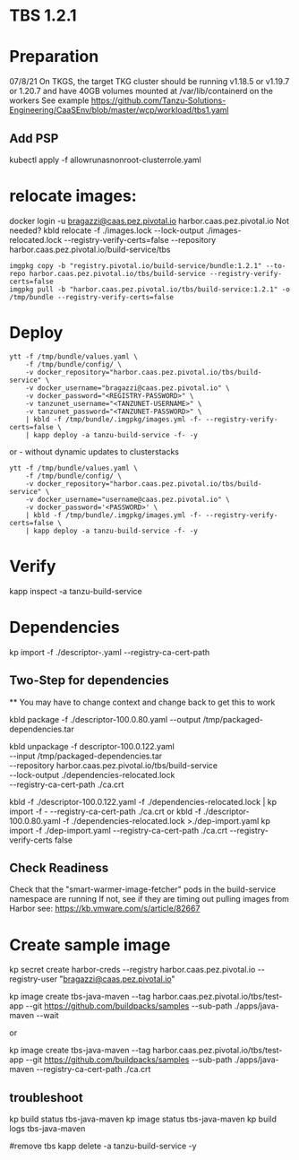 # TBS 1.2.1

# Preparation
  07/8/21
  On TKGS, the target TKG cluster should be running v1.18.5 or v1.19.7 or 1.20.7 and have 40GB volumes mounted at /var/lib/containerd on the workers
  See example https://github.com/Tanzu-Solutions-Engineering/CaaSEnv/blob/master/wcp/workload/tbs1.yaml

## Add PSP
kubectl apply -f allowrunasnonroot-clusterrole.yaml


# relocate images:
docker login -u bragazzi@caas.pez.pivotal.io harbor.caas.pez.pivotal.io
Not needed? kbld relocate -f ./images.lock --lock-output ./images-relocated.lock --registry-verify-certs=false --repository harbor.caas.pez.pivotal.io/build-service/tbs
```
imgpkg copy -b "registry.pivotal.io/build-service/bundle:1.2.1" --to-repo harbor.caas.pez.pivotal.io/tbs/build-service --registry-verify-certs=false
imgpkg pull -b "harbor.caas.pez.pivotal.io/tbs/build-service:1.2.1" -o /tmp/bundle --registry-verify-certs=false
```
# Deploy
```
ytt -f /tmp/bundle/values.yaml \
    -f /tmp/bundle/config/ \
    -v docker_repository="harbor.caas.pez.pivotal.io/tbs/build-service" \
    -v docker_username="bragazzi@caas.pez.pivotal.io" \
    -v docker_password="<REGISTRY-PASSWORD>" \
    -v tanzunet_username="<TANZUNET-USERNAME>" \
    -v tanzunet_password="<TANZUNET-PASSWORD>" \
    | kbld -f /tmp/bundle/.imgpkg/images.yml -f- --registry-verify-certs=false \
    | kapp deploy -a tanzu-build-service -f- -y
```
or - without dynamic updates to clusterstacks
```
ytt -f /tmp/bundle/values.yaml \
    -f /tmp/bundle/config/ \
    -v docker_repository="harbor.caas.pez.pivotal.io/tbs/build-service" \
    -v docker_username="username@caas.pez.pivotal.io" \
    -v docker_password='<PASSWORD>' \
    | kbld -f /tmp/bundle/.imgpkg/images.yml -f- --registry-verify-certs=false \
    | kapp deploy -a tanzu-build-service -f- -y
```


# Verify
kapp inspect -a tanzu-build-service



# Dependencies

kp import -f ./descriptor-<version>.yaml --registry-ca-cert-path <path-to-ca-cert>


## Two-Step for dependencies
** You may have to change context and change back to get this to work

kbld package -f ./descriptor-100.0.80.yaml --output /tmp/packaged-dependencies.tar

kbld unpackage -f descriptor-100.0.122.yaml \
  --input /tmp/packaged-dependencies.tar \
  --repository harbor.caas.pez.pivotal.io/tbs/build-service \
  --lock-output ./dependencies-relocated.lock \
  --registry-ca-cert-path ./ca.crt

kbld -f ./descriptor-100.0.122.yaml -f ./dependencies-relocated.lock | kp import -f - --registry-ca-cert-path ./ca.crt
or
kbld -f ./descriptor-100.0.80.yaml -f ./dependencies-relocated.lock >./dep-import.yaml
kp import -f ./dep-import.yaml --registry-ca-cert-path ./ca.crt --registry-verify-certs false

## Check Readiness
Check that the "smart-warmer-image-fetcher" pods in the build-service namespace are running
If not, see if they are timing out pulling images from Harbor
see: https://kb.vmware.com/s/article/82667


# Create sample image
kp secret create harbor-creds --registry harbor.caas.pez.pivotal.io --registry-user "bragazzi@caas.pez.pivotal.io"

kp image create tbs-java-maven --tag harbor.caas.pez.pivotal.io/tbs/test-app --git https://github.com/buildpacks/samples --sub-path ./apps/java-maven --wait

or

kp image create tbs-java-maven --tag harbor.caas.pez.pivotal.io/tbs/test-app --git https://github.com/buildpacks/samples --sub-path ./apps/java-maven --registry-ca-cert-path ./ca.crt

## troubleshoot
kp build status tbs-java-maven
kp image status tbs-java-maven
kp build logs tbs-java-maven


#remove tbs
kapp delete -a tanzu-build-service -y
